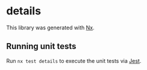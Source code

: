 # details

This library was generated with [Nx](https://nx.dev).

## Running unit tests

Run `nx test details` to execute the unit tests via [Jest](https://jestjs.io).
